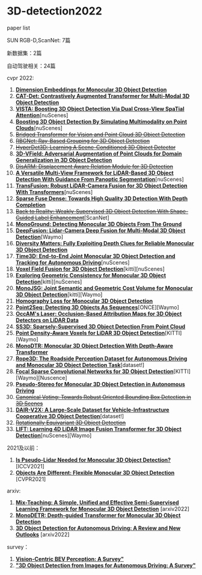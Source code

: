 # 3D-detection2022
paper list

SUN RGB-D,ScanNet: 7篇

新数据集：2篇

自动驾驶相关：24篇

cvpr 2022:

1. [**Dimension Embeddings for Monocular 3D Object Detection**](http://openaccess.thecvf.com//content/CVPR2022/html/Zhang_Dimension_Embeddings_for_Monocular_3D_Object_Detection_CVPR_2022_paper.html)
2. [**CAT-Det: Contrastively Augmented Transformer for Multi-Modal 3D Object Detection**](http://openaccess.thecvf.com//content/CVPR2022/html/Zhang_CAT-Det_Contrastively_Augmented_Transformer_for_Multi-Modal_3D_Object_Detection_CVPR_2022_paper.html)
3. [**VISTA: Boosting 3D Object Detection Via Dual Cross-VIew SpaTial Attention**](http://openaccess.thecvf.com//content/CVPR2022/html/Deng_VISTA_Boosting_3D_Object_Detection_via_Dual_Cross-VIew_SpaTial_Attention_CVPR_2022_paper.html)[nuScenes]
4. [**Boosting 3D Object Detection By Simulating Multimodality on Point Clouds**](http://openaccess.thecvf.com//content/CVPR2022/html/Zheng_Boosting_3D_Object_Detection_by_Simulating_Multimodality_on_Point_Clouds_CVPR_2022_paper.html)[nuScenes]
5. [~~Bridged Transformer for Vision and Point Cloud 3D Object Detection~~](http://openaccess.thecvf.com//content/CVPR2022/html/Wang_Bridged_Transformer_for_Vision_and_Point_Cloud_3D_Object_Detection_CVPR_2022_paper.html)
6. [~~RBGNet: Ray-Based Grouping for 3D Object Detection~~](http://openaccess.thecvf.com//content/CVPR2022/html/Wang_RBGNet_Ray-Based_Grouping_for_3D_Object_Detection_CVPR_2022_paper.html)
7. [~~HyperDet3D: Learning A Scene-Conditioned 3D Object Detector~~](http://openaccess.thecvf.com//content/CVPR2022/html/Zheng_HyperDet3D_Learning_a_Scene-Conditioned_3D_Object_Detector_CVPR_2022_paper.html)
8. [**3D-VField: Adversarial Augmentation of Point Clouds for Domain Generalization in 3D Object Detection**](http://openaccess.thecvf.com//content/CVPR2022/html/Lehner_3D-VField_Adversarial_Augmentation_of_Point_Clouds_for_Domain_Generalization_in_CVPR_2022_paper.html)
9. [~~DisARM: Displacement Aware Relation Module for 3D Detection~~](http://openaccess.thecvf.com//content/CVPR2022/html/Duan_DisARM_Displacement_Aware_Relation_Module_for_3D_Detection_CVPR_2022_paper.html)
10. [**A Versatile Multi-View Framework for LiDAR-Based 3D Object Detection With Guidance From Panoptic Segmentation**](http://openaccess.thecvf.com//content/CVPR2022/html/Fazlali_A_Versatile_Multi-View_Framework_for_LiDAR-Based_3D_Object_Detection_With_CVPR_2022_paper.html)[nuScenes]
11. [**TransFusion: Robust LiDAR-Camera Fusion for 3D Object Detection With Transformers**](http://openaccess.thecvf.com//content/CVPR2022/html/Bai_TransFusion_Robust_LiDAR-Camera_Fusion_for_3D_Object_Detection_With_Transformers_CVPR_2022_paper.html)[nuScenes]
12. [**Sparse Fuse Dense: Towards High Quality 3D Detection With Depth Completion**](http://openaccess.thecvf.com//content/CVPR2022/html/Wu_Sparse_Fuse_Dense_Towards_High_Quality_3D_Detection_With_Depth_CVPR_2022_paper.html)
13. [~~Back to Reality: Weakly-Supervised 3D Object Detection With Shape-Guided Label Enhancement~~](http://openaccess.thecvf.com//content/CVPR2022/html/Xu_Back_to_Reality_Weakly-Supervised_3D_Object_Detection_With_Shape-Guided_Label_CVPR_2022_paper.html)[ScanNet]
14. [**MonoGround: Detecting Monocular 3D Objects From The Ground**](http://openaccess.thecvf.com//content/CVPR2022/html/Qin_MonoGround_Detecting_Monocular_3D_Objects_From_the_Ground_CVPR_2022_paper.html)
15. [**DeepFusion: Lidar-Camera Deep Fusion for Multi-Modal 3D Object Detection**](http://openaccess.thecvf.com//content/CVPR2022/html/Li_DeepFusion_Lidar-Camera_Deep_Fusion_for_Multi-Modal_3D_Object_Detection_CVPR_2022_paper.html)[Waymo]
16. [**Diversity Matters: Fully Exploiting Depth Clues for Reliable Monocular 3D Object Detection**](http://openaccess.thecvf.com//content/CVPR2022/html/Li_Diversity_Matters_Fully_Exploiting_Depth_Clues_for_Reliable_Monocular_3D_CVPR_2022_paper.html)
17. [**Time3D: End-to-End Joint Monocular 3D Object Detection and Tracking for Autonomous Driving**](http://openaccess.thecvf.com//content/CVPR2022/html/Li_Time3D_End-to-End_Joint_Monocular_3D_Object_Detection_and_Tracking_for_CVPR_2022_paper.html)[nuScenes]
18. [**Voxel Field Fusion for 3D Object Detection**](http://openaccess.thecvf.com//content/CVPR2022/html/Li_Voxel_Field_Fusion_for_3D_Object_Detection_CVPR_2022_paper.html)[kitti][nuScenes]
19. [**Exploring Geometric Consistency for Monocular 3D Object Detection**](http://openaccess.thecvf.com//content/CVPR2022/html/Lian_Exploring_Geometric_Consistency_for_Monocular_3D_Object_Detection_CVPR_2022_paper.html)[kitti][nuScenes]
20. [**MonoJSG: Joint Semantic and Geometric Cost Volume for Monocular 3D Object Detection**](http://openaccess.thecvf.com//content/CVPR2022/html/Lian_MonoJSG_Joint_Semantic_and_Geometric_Cost_Volume_for_Monocular_3D_CVPR_2022_paper.html)[kitti][Waymo]
21. [**Homography Loss for Monocular 3D Object Detection**](http://openaccess.thecvf.com//content/CVPR2022/html/Gu_Homography_Loss_for_Monocular_3D_Object_Detection_CVPR_2022_paper.html)
22. [**Point2Seq: Detecting 3D Objects As Sequences**](http://openaccess.thecvf.com//content/CVPR2022/html/Xue_Point2Seq_Detecting_3D_Objects_As_Sequences_CVPR_2022_paper.html)[ONCE][Waymo]
23. [**OccAM's Laser: Occlusion-Based Attribution Maps for 3D Object Detectors on LiDAR Data**](http://openaccess.thecvf.com//content/CVPR2022/html/Schinagl_OccAMs_Laser_Occlusion-Based_Attribution_Maps_for_3D_Object_Detectors_on_CVPR_2022_paper.html)
24. [**SS3D: Sparsely-Supervised 3D Object Detection From Point Cloud**](http://openaccess.thecvf.com//content/CVPR2022/html/Liu_SS3D_Sparsely-Supervised_3D_Object_Detection_From_Point_Cloud_CVPR_2022_paper.html)
25. [**Point Density-Aware Voxels for LiDAR 3D Object Detection**](http://openaccess.thecvf.com//content/CVPR2022/html/Hu_Point_Density-Aware_Voxels_for_LiDAR_3D_Object_Detection_CVPR_2022_paper.html)[KITTI][Waymo]
26. [**MonoDTR: Monocular 3D Object Detection With Depth-Aware Transformer**](http://openaccess.thecvf.com//content/CVPR2022/html/Huang_MonoDTR_Monocular_3D_Object_Detection_With_Depth-Aware_Transformer_CVPR_2022_paper.html)
27. [**Rope3D: The Roadside Perception Dataset for Autonomous Driving and Monocular 3D Object Detection Task**](http://openaccess.thecvf.com//content/CVPR2022/html/Ye_Rope3D_The_Roadside_Perception_Dataset_for_Autonomous_Driving_and_Monocular_CVPR_2022_paper.html)[dataset!]
28. [**Focal Sparse Convolutional Networks for 3D Object Detection**](http://openaccess.thecvf.com//content/CVPR2022/html/Chen_Focal_Sparse_Convolutional_Networks_for_3D_Object_Detection_CVPR_2022_paper.html)[KITTI][Waymo][Nuscence]
29. [**Pseudo-Stereo for Monocular 3D Object Detection in Autonomous Driving**](http://openaccess.thecvf.com//content/CVPR2022/html/Chen_Pseudo-Stereo_for_Monocular_3D_Object_Detection_in_Autonomous_Driving_CVPR_2022_paper.html)
30. [~~Canonical Voting: Towards Robust Oriented Bounding Box Detection in 3D Scenes~~](http://openaccess.thecvf.com//content/CVPR2022/html/You_Canonical_Voting_Towards_Robust_Oriented_Bounding_Box_Detection_in_3D_CVPR_2022_paper.html)
31. [**DAIR-V2X: A Large-Scale Dataset for Vehicle-Infrastructure Cooperative 3D Object Detection**](http://openaccess.thecvf.com//content/CVPR2022/html/Yu_DAIR-V2X_A_Large-Scale_Dataset_for_Vehicle-Infrastructure_Cooperative_3D_Object_Detection_CVPR_2022_paper.html)[dataset!]
32. [~~Rotationally Equivariant 3D Object Detection~~](http://openaccess.thecvf.com//content/CVPR2022/html/Yu_Rotationally_Equivariant_3D_Object_Detection_CVPR_2022_paper.html)
33. [**LIFT: Learning 4D LiDAR Image Fusion Transformer for 3D Object Detection**](http://openaccess.thecvf.com//content/CVPR2022/html/Zeng_LIFT_Learning_4D_LiDAR_Image_Fusion_Transformer_for_3D_Object_CVPR_2022_paper.html)[nuScenes][Waymo]


2021及以前：
1. [**Is Pseudo-Lidar Needed for Monocular 3D Object Detection?**](http://openaccess.thecvf.com//content/ICCV2021/html/Park_Is_Pseudo-Lidar_Needed_for_Monocular_3D_Object_Detection_ICCV_2021_paper.html) [ICCV2021]
2. [**Objects Are Different: Flexible Monocular 3D Object Detection**](http://arxiv.org/abs/2104.02323) [CVPR2021]


arxiv:
1. [**Mix-Teaching: A Simple, Unified and Effective Semi-Supervised Learning Framework for Monocular 3D Object Detection**](http://arxiv.org/abs/2207.04448) [arxiv2022]
2. [**MonoDETR: Depth-guided Transformer for Monocular 3D Object Detection**](http://arxiv.org/abs/2203.13310)
3. [**3D Object Detection for Autonomous Driving: A Review and New Outlooks**](http://arxiv.org/abs/2206.09474) [arxiv2022]

survey：
1. [**Vision-Centric BEV Perception: A Survey"**](https://www.paperdigest.org/paper/?paper_id=arxiv-2208.02797)
2. [**"3D Object Detection from Images for Autonomous Driving: A Survey"**](https://www.paperdigest.org/paper/?paper_id=arxiv-2202.02980)
